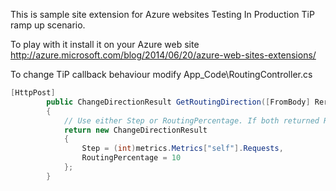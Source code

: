 This is sample site extension for Azure websites Testing In Production TiP ramp up scenario.

To play with it install it on your Azure web site http://azure.microsoft.com/blog/2014/06/20/azure-web-sites-extensions/

To change TiP callback behaviour modify App_Code\RoutingController.cs
```c#
[HttpPost]
        public ChangeDirectionResult GetRoutingDirection([FromBody] RerouteChangeRequest metrics)
        {
            // Use either Step or RoutingPercentage. If both returned RoutingPercentage takes precedence
            return new ChangeDirectionResult
            {
                Step = (int)metrics.Metrics["self"].Requests,
                RoutingPercentage = 10
            };
        } 
```